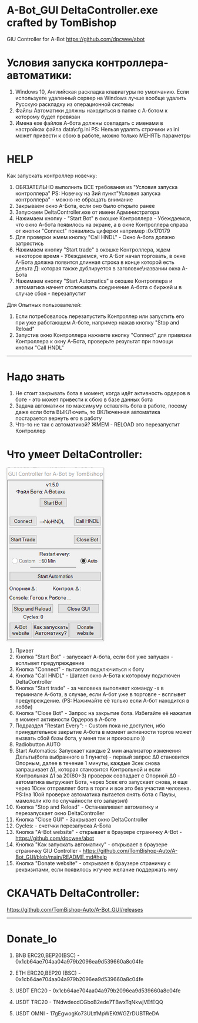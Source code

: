# A-Bot_GUI DeltaController.exe crafted by TomBishop
GIU Controller for A-Bot https://github.com/dpcwee/abot

# Условия запуска контроллера-автоматики:
1. Windows 10, Английская раскладка клавиатуры по умолчанию. Если используете удаленный сервер на Windows лучше вообще удалить Русскую раскладку из операционной системы
2. Файлы Автоматики должны находиться в папке с А-ботом к которому будет превязан
3. Имена exe файлов А-бота должны совпадать с именами в настройках файла data\cfg.ini PS: Нельзя удалять строчики из ini может привести к сбою в работе, можно только МЕНЯТЬ параметры

# HELP
Как запускать контроллер новечку:

1. ОБЯЗАТЕЛЬНО выполнить ВСЕ требования из "Условия запуска контроллера" PS: Новечку на 3ий пункт"Условия запуска контроллера" -  можно не обращать внимание
2. Закрываем окно А-Бота, если оно было открыто ранее
3. Запускаем DeltaController.exe от имени Администратора
4. Нажимаем кнопку - "Start Bot" в окошке Контроллера - Убеждаемся, что окно А-бота появилось на экране, а в окне Контроллера справа от кнопки "Connect" появились циферки например :0x170179
5. Для проверки жмем кнопку "Call HNDL" - Окно А-бота должно затрястись
6. Нажимаем кнопку "Start trade" в окошке Контроллера, ждем некоторое время - Убеждаемся, что А-Бот начал торговать, в окне А-Бота должна появится длинная строка в конце которой есть дельта Д: которая также дублируется в заголовке\названии окна А-Бота
7. Нажимаем кнопку "Start Automatics" в окошке Контроллера и автоматика начнет отслеживать соединение А-бота с биржей и в случае сбоя - перезапустит

Для Опытных пользователей:
1. Если потребовалось перезапустить Контроллер или запустить его при уже работающем А-боте, например нажав кнопку "Stop and Reload"
2. Запустив окно Контроллера нажмите кнопку "Connect" для привязки Контроллера к окну А-Бота, проверьте результат при помощи кнопки "Call HNDL"

_____________________________________________________________________________

# Надо знать
1. Не стоит закрывать бота в момент, когда идёт активность ордеров в боте - это может привести к сбою в базе данных бота
2. Задача автоматики по максимуму оставлять бота в работе, посему даже если бота ВЫКЛючить, то ВКЛюченная автоматика постарается вернуть его в работу
3. Что-то не так с автоматикой? ЖМЕМ - RELOAD это перезапустит Контроллер

# Что умеет DeltaController:
![](./pic/Main150.png)
1. Привет
2. Кнопка "Start Bot" - запускает А-бота, если бот уже запущен - всплывет предупреждение
3. Кнопка "Connect" - пытается подключиться к боту
4. Кнопка "Call HNDL" - Шатает окно А-Бота к которому подключен DeltaController
5. Кнопка "Start trade" - за человека выполняет команду -s в терминале А-бота, в случае, если А-бот уже в торговле - всплывет предупреждение. (PS: Нажимайте её только если А-бот находится в лобби)
6. Кнопка "Close Bot" - Запрос на закрытие бота. Избегайте её нажатия в момент активности Ордеров в А-боте
7. Подраздел "Restart Every": - Custom пока не доступен, ибо принудительное закрытие А-бота в момент активности торгов может вызвать сбой базы бота, у меня так и произошло ))
8. Radiobutton AUTO  
9. Start Automatics: Запускает каждые 2 мин анализатор изменения Дельты(бота выбранного в 1 пункте) - первый запрос Δ0 становится Опорным, далее в течение 1 минуты, каждые 3сек снова запрашивает Δ1, которая становится Контрольной и если Контрольная Δ1 за 20(60÷3) проверок совпадает с Опорной Δ0 - автоматика выгружает Бота, через 5сек его запускает снова, и еще через 10сек отправляет бота в торги и все это без участия человека. PS:(на 10ой проверке автоматика пытается снять бота с Паузы, мамололи кто по случайности его запаузил)
10. Кнопка "Stop and Reload" - Останавливает автоматику и перезапускает окно DeltaController
11. Кнопка "Close GUI" - Закрывает окно DeltaController
12. Cycles: - счетчки перезапуска А-Бота
13. Кнопка "A-Bot website" - открывает в браузере страничку A-Bot - https://github.com/dpcwee/abot
14. Кнопка "Как запускать автоматику" - открывает в браузере страничку GIU Controller - https://github.com/TomBishop-Auto/A-Bot_GUI/blob/main/README.md#help
15. Кнопка "Donate website" - открывает в браузере страничку с реквизитами, если появилось жгучее желание поддержать мну

# СКАЧАТЬ DeltaController: 
https://github.com/TomBishop-Auto/A-Bot_GUI/releases
_____________________________________________________________________________
# Donate_lo

1. BNB ERC20,BEP20(BSC)        - 0x1cb64ae704aa04a979b2096ea9d539660a8c04fe
2. ETH ERC20,BEP20 (BSC)       - 0x1cb64ae704aa04a979b2096ea9d539660a8c04fe

3. USDT ERC20                  - 0x1cb64ae704aa04a979b2096ea9d539660a8c04fe
4. USDT TRC20                  - TNdwdecdCGboB2ede7TBwxTqNkwjVEfEQQ
5. USDT OMNI                   - 17gEgwogKo73ULtfMpWEKtWGZrDUBTReDA
